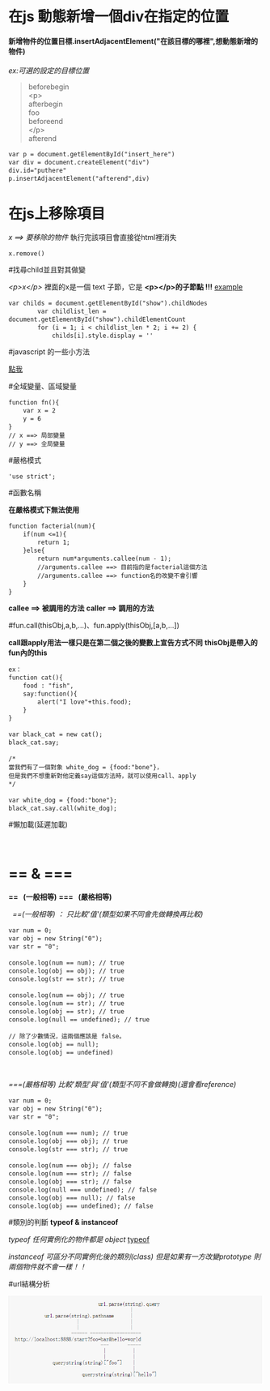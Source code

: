 # 在js 動態新增一個div在指定的位置

#### 新增物件的位置目標.insertAdjacentElement("在該目標的哪裡",想動態新增的物件)

*ex:可選的設定的目標位置*  
>beforebegin  
>\<p\>  
>afterbegin   
>foo  
>beforeend     
>\<\/p\>  
>afterend  

```
var p = document.getElementById("insert_here")
var div = document.createElement("div")
div.id="puthere"
p.insertAdjacentElement("afterend",div)
```




# 在js上移除項目
*x ==> 要移除的物件*
執行完該項目會直接從html裡消失 

```
x.remove()
```




#找尋child並且對其做變

*\<p>x\</p>* 裡面的x是一個 text 子節，它是 **\<p>\</p>的子節點 !!!**
[example](https://www.w3schools.com/jsref/tryit.asp?filename=tryjsref_node_childnodes_length) 




```
var childs = document.getElementById("show").childNodes
        var childlist_len = document.getElementById("show").childElementCount
        for (i = 1; i < childlist_len * 2; i += 2) {
            childs[i].style.display = ''
```

#javascript 的一些小方法

[點我](http://jjnnykimo.pixnet.net/blog/post/23631565-%5B%E6%95%99%E5%AD%B8%5D-40%E7%A8%AE%E7%B6%B2%E7%AB%99%E5%B8%B8%E7%94%A8javascript%E6%8A%80%E5%B7%A7)

#全域變量、區域變量

```
function fn(){
    var x = 2 
    y = 6
}
// x ==> 局部變量
// y ==> 全局變量
```
#嚴格模式
````
'use strict';
````

#函數名稱

**在嚴格模式下無法使用**


```
function facterial(num){
    if(num <=1){
        return 1;
    }else{
        return num*arguments.callee(num - 1);
        //arguments.callee ==> 目前指的是facterial這個方法
        //arguments.callee ==> function名的改變不會引響
    }
}
```
**callee ==> 被調用的方法**
**caller ==> 調用的方法**

#fun.call(thisObj,a,b,...)、fun.apply(thisObj,[a,b,...])

**call跟apply用法一樣只是在第二個之後的變數上宣告方式不同**
**thisObj是帶入的fun內的this**
```
ex：
function cat(){
    food : "fish",
    say:function(){
        alert("I love"+this.food);
    }
}

var black_cat = new cat();
black_cat.say;

/*
當我們有了一個對象 white_dog = {food:"bone"}，
但是我們不想重新對他定義say這個方法時，就可以使用call、apply
*/

var white_dog = {food:"bone"};
black_cat.say.call(white_dog);
```

#懶加載(延遲加載)

&nbsp;
&nbsp;

# == & ===
**== &nbsp;&nbsp;(一般相等)**
**=== &nbsp;&nbsp;(嚴格相等)**

&nbsp;
*==(一般相等) ：*
*只比較'值'(類型如果不同會先做轉換再比較)*

````
var num = 0;
var obj = new String("0");
var str = "0";

console.log(num == num); // true
console.log(obj == obj); // true
console.log(str == str); // true

console.log(num == obj); // true
console.log(num == str); // true
console.log(obj == str); // true
console.log(null == undefined); // true

// 除了少數情況，這兩個應該是 false。
console.log(obj == null);
console.log(obj == undefined)
````

&nbsp;

*===(嚴格相等)*
*比較'類型'與'值'(類型不同不會做轉換)(還會看reference)*
````
var num = 0;
var obj = new String("0");
var str = "0";

console.log(num === num); // true
console.log(obj === obj); // true
console.log(str === str); // true

console.log(num === obj); // false
console.log(num === str); // false
console.log(obj === str); // false
console.log(null === undefined); // false
console.log(obj === null); // false
console.log(obj === undefined); // false
````

#類別的判斷
**typeof & instanceof**

*typeof 任何實例化的物件都是 object*
[typeof](https://developer.mozilla.org/zh-TW/docs/Web/JavaScript/Reference/Operators/typeof)

*instanceof 可區分不同實例化後的類別(class)*
*但是如果有一方改變prototype 則兩個物件就不會一樣！！*

#url結構分析

![url結構分析](urlmassege.png)